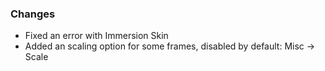 ### Changes ###

  * Fixed an error with Immersion Skin
  * Added an scaling option for some frames, disabled by default: Misc -> Scale
